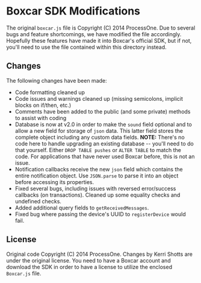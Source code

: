 # Boxcar SDK Modifications

The original `boxcar.js` file is Copyright (C) 2014 ProcessOne. Due to several bugs and
feature shortcomings, we have modified the file accordingly. Hopefully these features
have made it into Boxcar's official SDK, but if not, you'll need to use the file contained
within this directory instead.

## Changes

The following changes have been made:

- Code formatting cleaned up
- Code issues and warnings cleaned up (missing semicolons, implicit blocks on if/then, etc.)
- Comments have been added to the public (and some private) methods to assist with coding
- Database is now at v2.0 in order to make the `sound` field optional and to allow a new
  field for storage of `json` data. This latter field stores the complete object including
  any custom data fields. **NOTE:** There's no code here to handle upgrading an existing
  database -- you'll need to do that yourself. Either `DROP TABLE pushes` or `ALTER TABLE`
  to match the code. For applications that have never used Boxcar before, this is not
  an issue.
- Notification callbacks receive the new `json` field which contains the entire notification
  object. Use `JSON.parse` to parse it into an object before accessing its properties.
- Fixed several bugs, including issues with reversed error/success callbacks (on
  transactions). Cleaned up some equality checks and undefined checks.
- Added additional query fields to `getReceivedMessages`.
- Fixed bug where passing the device's UUID to `registerDevice` would fail.

## License

Original code Copyright (C) 2014 ProcessOne. Changes by Kerri Shotts are under the original
license. You need to have a Boxcar account and download the SDK in order to have a license
to utilize the enclosed `Boxcar.js` file.
